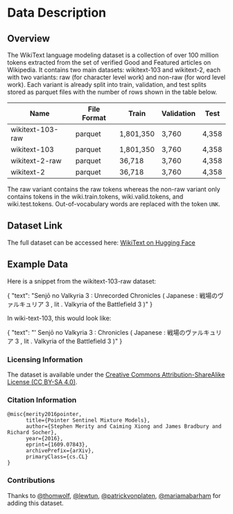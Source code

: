 # Data Description

## Overview

The WikiText language modeling dataset is a collection of over 100 million tokens extracted from the set of verified Good and Featured articles on Wikipedia. It contains two main datasets: wikitext-103 and wikitext-2, each with two variants: raw (for character level work) and non-raw (for word level work). Each variant is already split into train, validation, and test splits stored as parquet files with the number of rows shown in the table below.

| **Name**         | **File Format** | **Train** | **Validation** | **Test** |
| ---------------- | --------------- | --------- | -------------- | -------- |
| wikitext-103-raw | parquet         | 1,801,350 | 3,760          | 4,358    |
| wikitext-103     | parquet         | 1,801,350 | 3,760          | 4,358    |
| wikitext-2-raw   | parquet         | 36,718    | 3,760          | 4,358    |
| wikitext-2       | parquet         | 36,718    | 3,760          | 4,358    |

The raw variant contains the raw tokens whereas the non-raw variant only contains tokens in the wiki.train.tokens, wiki.valid.tokens, and wiki.test.tokens. Out-of-vocabulary words are replaced with the token `UNK`.

## Dataset Link

The full dataset can be accessed here:
[WikiText on Hugging Face](https://huggingface.co/datasets/Salesforce/wikitext)

## Example Data

Here is a snippet from the wikitext-103-raw dataset:

{
"text":
"Senjō no Valkyria 3 : Unrecorded Chronicles ( Japanese : 戦場のヴァルキュリア 3 , lit . Valkyria of the Battlefield 3 )"
}

In wiki-text-103, this would look like:

{
"text":
"' Senjō no Valkyria 3 : <unk> Chronicles ( Japanese : 戦場のヴァルキュリア 3 , lit . Valkyria of the Battlefield 3 )"
}

### Licensing Information

The dataset is available under the [Creative Commons Attribution-ShareAlike License (CC BY-SA 4.0)](https://creativecommons.org/licenses/by-sa/4.0/).

### Citation Information

```
@misc{merity2016pointer,
      title={Pointer Sentinel Mixture Models},
      author={Stephen Merity and Caiming Xiong and James Bradbury and Richard Socher},
      year={2016},
      eprint={1609.07843},
      archivePrefix={arXiv},
      primaryClass={cs.CL}
}
```

### Contributions

Thanks to [@thomwolf](https://github.com/thomwolf), [@lewtun](https://github.com/lewtun), [@patrickvonplaten](https://github.com/patrickvonplaten), [@mariamabarham](https://github.com/mariamabarham) for adding this dataset.
